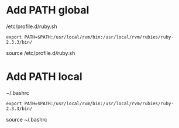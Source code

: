 # Add PATH global
/etc/profile.d/ruby.sh
```
export PATH=$PATH:/usr/local/rvm/bin:/usr/local/rvm/rubies/ruby-2.3.3/bin/
```
source /etc/profile.d/ruby.sh

# Add PATH local
~/.bashrc
```
export PATH=$PATH:/usr/local/rvm/bin:/usr/local/rvm/rubies/ruby-2.3.3/bin/
```
source ~/.bashrc
